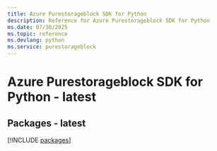 ```yaml
---
title: Azure Purestorageblock SDK for Python
description: Reference for Azure Purestorageblock SDK for Python
ms.date: 07/30/2025
ms.topic: reference
ms.devlang: python
ms.service: purestorageblock
---
```

# Azure Purestorageblock SDK for Python - latest
## Packages - latest
[!INCLUDE [packages](purestorageblock-index.md)]
